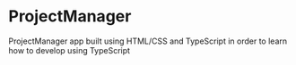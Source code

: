 # ProjectManager
ProjectManager app built using HTML/CSS and TypeScript in order to learn how to develop using TypeScript
